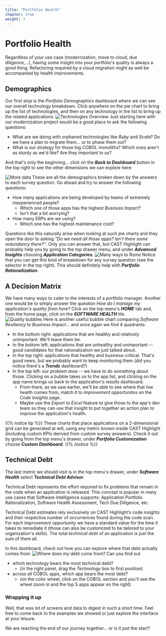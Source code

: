 ```yaml
---
title: "Portfolio Health"
chapter: true
weight: 3
---
```


# Portfolio Health
Regardless of your use case (modernization, move to cloud, due diligence,...), having some insight into your portfolio's quality is always a good thing. Refactoring required by a cloud migration might as well be accompanied by health improvements. 
 
## Demographics
Our first stop is the *Portfolio Demographics* dashboard where we can see our overall technology breakdown.
Click anywhere on the pie chart to bring up the list of technologies, and then on any technology in the list to bring up the related applications:
![Technologies Overview](/images/PortfolioHealth-1.png)
Just starting here with our modernization project would be a good place to ask the following questions:
- What are we doing with orphaned technologies like *Ruby* and *Scala*? Do we have a plan to migrate them... or to phase them out?
- What is our strategy for those big *COBOL* monoliths? Which ones aren't as sturdy as we'd like? Are they important to us?

And that's only the beginning... click on the ***Back to Dashboard*** button in the top right to see the other dimensions we can explore here:

![More data](/images/PortfolioHealth-2.png)
These are all the demographics broken down by the answers to each survey question. Go ahead and try to answer the following questions:
- How many applications are being developed by teams of extremely inexperienced people? 
	- Which one of those apps has the highest *Business Impact*?
	- Isn't that a bit worrying?
- How many ERPs are we using?
	- Which one has the highest maintenance cost?

Questions like this naturally arise when looking at such pie charts and they open the door to asking *"Do we need all those apps? Isn't there some redundancy there?"*. Only you can answer that, but CAST Highlight can probably help you by going to the top drawer menu, and under ***Advanced Insights*** choosing ***Application Categories***.
![Many ways to Rome](/images/PortfolioHealth-5.png)
Notice that you can get this kind of breakdown for any survey question (see the selector in the top right). This should definitely help with ***Portfolio Rationalization***.

## A Decision Matrix
We have many ways to cater to the interests of a portfolio manager. Another one would be to simply answer the question *How do I manage my application's quality from here?* Click on the top menu's ***HOME*** tab and, from the home page, click on the ***SOFTWARE HEALTH*** tile.
![Quality bubbles](/images/PortfolioHealth-3.png)
Here is another useful bubble chart comparing *Software Resiliency* to *Business Impact*... and once again we find 4 quadrants:
- In the bottom right: applications that are healthy and relatively unimportant. We'll leave them be.
- In the bottom left: applications that are unhealthy and unimportant -- good candidates for that rationalization we just talked about.
- In the top right: applications that healthy and business-critical. That's good news, but we probably want to keep monitoring them (did you notice there's a ***Trends*** dashboard?)
- In the top left: our *problem area* -- we have to do something about those. Clicking on a bubble takes us to the app list, and clicking on the app name brings us back to the application's results dashboard. 
	- From there, as we saw earlier, we'll be able to see where that low health comes from, match it to *improvement opportunites* on the *Code Insights* page. 
	- Maybe use the *Export to Excel* feature to give those to the app's dev team so they can use that insight to put together an action plan to improve the application's health.

{{% notice tip %}}
These charts that place applications on a 2-dimensional grid can be generated at will, using any metric known inside CAST Highlight (including custom KPIs derived from custom survey answers). Check it out by going from the top menu's drawer, under ***Portfolio Customization*** choose ***Custom Dashboard***.
{{% /notice %}}

## Technical Debt
The last metric we should visit is in the top menu's drawer, under ***Software Health*** select ***Technical Debt Advisor***.

Technical Debt represents the effort required to fix problems that remain in the code when an application is released. This concept is popular in many use cases that Software Intelligence supports: Application Portfolio Rationalization, Software Health Assessment, Tech Due Diligence, etc. 

Technical Debt estimates rely exclusively on CAST Highlight’s code insights and their respective number of occurrences found during the code scan. For each improvement opportunity we have a standard value for the time it takes to remediate it (those can also be customized to be tailored to your organization's skills). The total *technical debt* of an application is just the sum of them all.

In this dashboard, check out how you can explore where that debt actually comes from:
![Where does my debt come from?](/images/PortfolioHealth-4.png)
Can you find out
- which technology bears the most technical debt?
	- (in the right panel, drag the *Technology* box to first position)
- across all COBOL apps, which app bears the most debt?
	- (on the color wheel, click on the COBOL section and you'll see the wheel zoom in and the top 5 apps appear on the right)

### Wrapping it up
Well, that was lot of screens and data to digest in such a short time. Feel free to come back to the examples we showed or just explore the interface at your leisure. 

We are reaching the end of our journey together... or is it just the start?